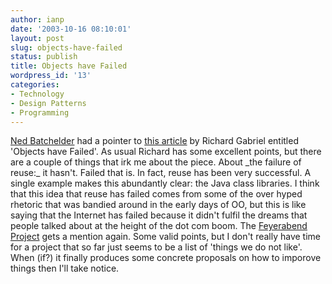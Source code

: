```yaml
---
author: ianp
date: '2003-10-16 08:10:01'
layout: post
slug: objects-have-failed
status: publish
title: Objects have Failed
wordpress_id: '13'
categories:
- Technology
- Design Patterns
- Programming
---
```


[Ned Batchelder](http://www.nedbatchelder.com/blog/index.html) had a
pointer to [this
article](http://www.dreamsongs.com/NewFiles/ObjectsHaveFailed.pdf
"Objects have Failed") by Richard Gabriel entitled 'Objects have
Failed'. As usual Richard has some excellent points, but there are a
couple of things that irk me about the piece. About \_the failure of
reuse:\_ it hasn't. Failed that is. In fact, reuse has been very
successful. A single example makes this abundantly clear: the Java class
libraries. I think that this idea that reuse has failed comes from some
of the over hyped rhetoric that was bandied around in the early days of
OO, but this is like saying that the Internet has failed because it
didn't fulfil the dreams that people talked about at the height of the
dot com boom. The [Feyerabend
Project](http://www.dreamsongs.com/Feyerabend/Feyerabend.html) gets a
mention again. Some valid points, but I don't really have time for a
project that so far just seems to be a list of 'things we do not like'.
When (if?) it finally produces some concrete proposals on how to
imporove things then I'll take notice.
